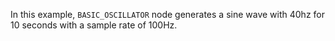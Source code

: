 In this example, `BASIC_OSCILLATOR` node generates a sine wave with 40hz for
10 seconds with a sample rate of 100Hz.